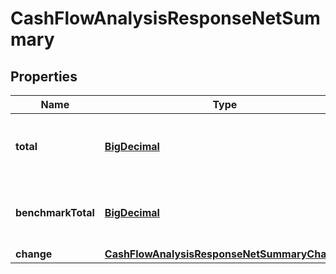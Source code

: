 
# CashFlowAnalysisResponseNetSummary

## Properties
Name | Type | Description | Notes
------------ | ------------- | ------------- | -------------
**total** | [**BigDecimal**](BigDecimal.md) | Total net cash flow over the base time period |  [optional]
**benchmarkTotal** | [**BigDecimal**](BigDecimal.md) | Total net cash flow over the benchmark time period |  [optional]
**change** | [**CashFlowAnalysisResponseNetSummaryChange**](CashFlowAnalysisResponseNetSummaryChange.md) |  |  [optional]



